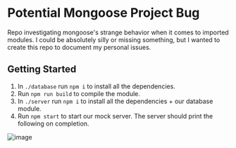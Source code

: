 # Potential Mongoose Project Bug

Repo investigating mongoose's strange behavior when it comes to imported modules. I could be absolutely silly or missing something, but I wanted to create this repo to document my personal issues.

## Getting Started

1. In `./database` run `npm i` to install all the dependencies. 
2. Run `npm run build` to compile the module.
3. In `./server` run `npm i` to install all the dependencies + our database module. 
4. Run `npm start` to start our mock server. The server should print the following on completion.

![image](https://github.com/jmho/potential-mongoose-project-bug/assets/59701887/4d1baf71-88be-46fa-b1e9-fd93c2a5fca7)
